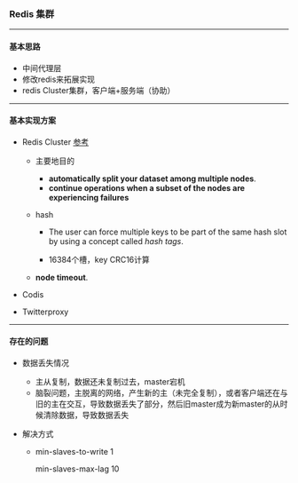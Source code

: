 ### Redis 集群

------

#### 基本思路

* 中间代理层
* 修改redis来拓展实现
* redis Cluster集群，客户端+服务端（协助）

------

#### 基本实现方案

* Redis Cluster  [参考](https://redis.io/topics/cluster-tutorial)

  * 主要地目的

    * **automatically split your dataset among multiple nodes**.
    * **continue operations when a subset of the nodes are experiencing failures**

  * hash

    * The user can force multiple keys to be part of the same hash slot by using a concept called *hash tags*.

    * 16384个槽，key CRC16计算

  * **node timeout**.

* Codis

* Twitterproxy



------

#### 存在的问题

* 数据丢失情况

  * 主从复制，数据还未复制过去，master宕机		
  * 脑裂问题，主脱离的网络，产生新的主（未完全复制），或者客户端还在与旧的主在交互，导致数据丢失了部分，然后旧master成为新master的从时候清除数据，导致数据丢失

* 解决方式

  * min-slaves-to-write 1

    min-slaves-max-lag 10